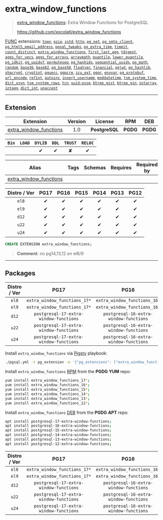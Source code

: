 # extra_window_functions


> [extra_window_functions](https://github.com/xocolatl/extra_window_functions): Extra Window Functions for PostgreSQL
>
> https://github.com/xocolatl/extra_window_functions





[FUNC](/func) extensions: [`topn`](/topn), [`gzip`](/gzip), [`zstd`](/zstd), [`http`](/http), [`pg_net`](/pg_net), [`pg_smtp_client`](/pg_smtp_client), [`pg_html5_email_address`](/pg_html5_email_address), [`pgsql_tweaks`](/pgsql_tweaks), [`pg_extra_time`](/pg_extra_time), [`timeit`](/timeit), [`count_distinct`](/count_distinct), [`extra_window_functions`](/extra_window_functions), [`first_last_agg`](/first_last_agg), [`tdigest`](/tdigest), [`aggs_for_vecs`](/aggs_for_vecs), [`aggs_for_arrays`](/aggs_for_arrays), [`arraymath`](/arraymath), [`quantile`](/quantile), [`lower_quantile`](/lower_quantile), [`pg_idkit`](/pg_idkit), [`pg_uuidv7`](/pg_uuidv7), [`permuteseq`](/permuteseq), [`pg_hashids`](/pg_hashids), [`sequential_uuids`](/sequential_uuids), [`pg_math`](/pg_math), [`random`](/random), [`base36`](/base36), [`base62`](/base62), [`pg_base58`](/pg_base58), [`floatvec`](/floatvec), [`financial`](/financial), [`pgjwt`](/pgjwt), [`pg_hashlib`](/pg_hashlib), [`shacrypt`](/shacrypt), [`cryptint`](/cryptint), [`pguecc`](/pguecc), [`pgpcre`](/pgpcre), [`icu_ext`](/icu_ext), [`pgqr`](/pgqr), [`envvar`](/envvar), [`pg_protobuf`](/pg_protobuf), [`url_encode`](/url_encode), [`refint`](/refint), [`autoinc`](/autoinc), [`insert_username`](/insert_username), [`moddatetime`](/moddatetime), [`tsm_system_time`](/tsm_system_time), [`dict_xsyn`](/dict_xsyn), [`tsm_system_rows`](/tsm_system_rows), [`tcn`](/tcn), [`uuid-ossp`](/uuid-ossp), [`btree_gist`](/btree_gist), [`btree_gin`](/btree_gin), [`intarray`](/intarray), [`intagg`](/intagg), [`dict_int`](/dict_int), [`unaccent`](/unaccent)


-------
## Extension


| Extension | Version | License | RPM | DEB | PL |
|-----------|:-------:|:-------:|:---:|:---:|:--:|
| [extra_window_functions](https://github.com/xocolatl/extra_window_functions) | 1.0 | **<span class="tcblue">PostgreSQL</span>** | **<span class="tccyan">PGDG</span>** | **<span class="tccyan">PGDG</span>** |  |



| `Bin` | `LOAD` | `DYLIB` | `DDL` | `TRUST` | `RELOC` |
|:-----:|:------:|:-------:|:-----:|:-------:|:-------:|
|  |  | <span class="tcblue">✔</span> | <span class="tcblue">✔</span> | <span class="tcwarn">✘</span> | <span class="tcblue">✔</span> |



| Alias | Tags | Schemas | Requires | Required by |
|-------|------|---------|----------|-------------|
| [extra_window_functions](/extra_window_functions) |  |  |  |  |



| Distro / Ver | PG17 | PG16 | PG15 | PG14 | PG13 | PG12 |
|:------------:|:----:|:----:|:----:|:----:|:----:|:----:|
| `el8` | <span class="tcblue">✔</span> | <span class="tcblue">✔</span> | <span class="tcblue">✔</span> | <span class="tcblue">✔</span> | <span class="tcblue">✔</span> | <span class="tcblue">✔</span> |
| `el9` | <span class="tcblue">✔</span> | <span class="tcblue">✔</span> | <span class="tcblue">✔</span> | <span class="tcblue">✔</span> | <span class="tcblue">✔</span> | <span class="tcblue">✔</span> |
| `d12` | <span class="tcblue">✔</span> | <span class="tcblue">✔</span> | <span class="tcblue">✔</span> | <span class="tcblue">✔</span> | <span class="tcblue">✔</span> | <span class="tcblue">✔</span> |
| `u22` | <span class="tcblue">✔</span> | <span class="tcblue">✔</span> | <span class="tcblue">✔</span> | <span class="tcblue">✔</span> | <span class="tcblue">✔</span> | <span class="tcblue">✔</span> |
| `u24` | <span class="tcblue">✔</span> | <span class="tcblue">✔</span> | <span class="tcblue">✔</span> | <span class="tcblue">✔</span> | <span class="tcblue">✔</span> | <span class="tcblue">✔</span> |





```sql
CREATE EXTENSION extra_window_functions;
```
> **Comment**: no pg14,13,12 on el8/9
-----------


## Packages


| Distro / Ver | PG17 | PG16 | PG15 | PG14 | PG13 | PG12 |
|:------------:|:----:|:----:|:----:|:----:|:----:|:----:|
| `el8` | `extra_window_functions_17*` | `extra_window_functions_16*` | `extra_window_functions_15*` | `extra_window_functions_14*` | `extra_window_functions_13*` | `extra_window_functions_12*` |
| `el9` | `extra_window_functions_17*` | `extra_window_functions_16*` | `extra_window_functions_15*` | `extra_window_functions_14*` | `extra_window_functions_13*` | `extra_window_functions_12*` |
| `d12` | `postgresql-17-extra-window-functions` | `postgresql-16-extra-window-functions` | `postgresql-15-extra-window-functions` | `postgresql-14-extra-window-functions` | `postgresql-13-extra-window-functions` | `postgresql-12-extra-window-functions` |
| `u22` | `postgresql-17-extra-window-functions` | `postgresql-16-extra-window-functions` | `postgresql-15-extra-window-functions` | `postgresql-14-extra-window-functions` | `postgresql-13-extra-window-functions` | `postgresql-12-extra-window-functions` |
| `u24` | `postgresql-17-extra-window-functions` | `postgresql-16-extra-window-functions` | `postgresql-15-extra-window-functions` | `postgresql-14-extra-window-functions` | `postgresql-13-extra-window-functions` | `postgresql-12-extra-window-functions` |



Install `extra_window_functions` via [Pigsty](https://pigsty.io/docs/pgext/usage/install/) playbook:

```bash
./pgsql.yml -t pg_extension -e '{"pg_extensions": ["extra_window_functions"]}'
```


Install `extra_window_functions` [RPM](/rpm) from the **<span class="tccyan">PGDG</span>** **YUM** repo:

```bash
yum install extra_window_functions_17*;
yum install extra_window_functions_16*;
yum install extra_window_functions_15*;
yum install extra_window_functions_14*;
yum install extra_window_functions_13*;
yum install extra_window_functions_12*;
```


Install `extra_window_functions` [DEB](/deb) from the **<span class="tccyan">PGDG</span>** **APT** repo:

```bash
apt install postgresql-17-extra-window-functions;
apt install postgresql-16-extra-window-functions;
apt install postgresql-15-extra-window-functions;
apt install postgresql-14-extra-window-functions;
apt install postgresql-13-extra-window-functions;
apt install postgresql-12-extra-window-functions;
```




| Distro / Ver | PG17 | PG16 | PG15 | PG14 | PG13 | PG12 |
|:------------:|:----:|:----:|:----:|:----:|:----:|:----:|
| `el8` | `extra_window_functions_17*` | `extra_window_functions_16*` | `extra_window_functions_15*` | `extra_window_functions_14*` | `extra_window_functions_13*` | `extra_window_functions_12*` |
| `el9` | `extra_window_functions_17*` | `extra_window_functions_16*` | `extra_window_functions_15*` | `extra_window_functions_14*` | `extra_window_functions_13*` | `extra_window_functions_12*` |
| `d12` | `postgresql-17-extra-window-functions` | `postgresql-16-extra-window-functions` | `postgresql-15-extra-window-functions` | `postgresql-14-extra-window-functions` | `postgresql-13-extra-window-functions` | `postgresql-12-extra-window-functions` |
| `u22` | `postgresql-17-extra-window-functions` | `postgresql-16-extra-window-functions` | `postgresql-15-extra-window-functions` | `postgresql-14-extra-window-functions` | `postgresql-13-extra-window-functions` | `postgresql-12-extra-window-functions` |
| `u24` | `postgresql-17-extra-window-functions` | `postgresql-16-extra-window-functions` | `postgresql-15-extra-window-functions` | `postgresql-14-extra-window-functions` | `postgresql-13-extra-window-functions` | `postgresql-12-extra-window-functions` |





